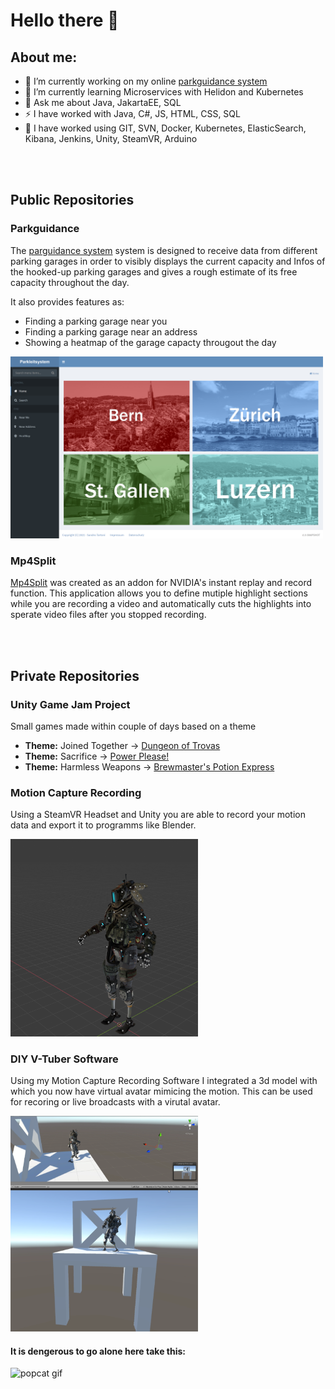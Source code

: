 # Hello there 👋



## About me:

- 🔭 I’m currently working on my online [parkguidance system](https://github.com/Neoministein/parkguidance)
- 🌱 I’m currently learning Microservices with Helidon and Kubernetes
- 💬 Ask me about Java, JakartaEE, SQL
- ⚡ I have worked with Java, C#, JS, HTML, CSS, SQL
- 🔨 I have worked using GIT, SVN, Docker, Kubernetes, ElasticSearch, Kibana, Jenkins, Unity, SteamVR, Arduino

<Br>
<Br>
    
## Public Repositories

### Parkguidance 
  
The [parguidance system](https://github.com/Neoministein/parkguidance) system is designed to receive data from different parking garages in order to visibly displays the current capacity and Infos of the hooked-up parking garages and gives a rough estimate of its free capacity throughout the day. 

It also provides features as:
- Finding a parking garage near you 
- Finding a parking garage near an address 
- Showing a heatmap of the garage capacty througout the day 
  
<img src="https://github.com/Neoministein/parkguidance/raw/main/docs/images/IndexPage.png" alt="Parkguidance Website" style="width:500px;"/>
  
### Mp4Split

[Mp4Split](https://github.com/Neoministein/Mp4Split) was created as an addon for NVIDIA's instant replay and record function. This application allows you to define mutiple highlight sections while you are recording a video and automatically cuts the highlights into sperate video files after you stopped recording. 
  
<Br>
<Br>
  
## Private Repositories

### Unity Game Jam Project

Small games made within couple of days based on a theme

- **Theme:** Joined Together -> [Dungeon of Trovas](https://siliwan.itch.io/the-dungeon-of-trovas)
- **Theme:** Sacrifice -> [Power Please!](https://neoministein.itch.io/power-please)
- **Theme:** Harmless Weapons -> [Brewmaster's Potion Express](https://fuchsiano.itch.io/brewmasters-potion-express)
  
### Motion Capture Recording

Using a SteamVR Headset and Unity you are able to record your motion data and export it to programms like Blender.
  
<img src="img/mocap.png" alt="Moction to blender" style="width:300px;"/>

### DIY V-Tuber Software 

Using my Motion Capture Recording Software I integrated a 3d model with which you now have virtual avatar mimicing the motion. This can be used for recoring or live broadcasts with a virutal avatar.
  
<img src="img/V-Tuber_Software.png" alt="Moction Capture in Unity" style="width:300px;"/>
  
 #### It is dengerous to go alone here take this: 
<img src="https://c.tenor.com/0UPw9RZF_cAAAAAC/pop-cat.gif" alt="popcat gif" style="width:50px;"/>
  


